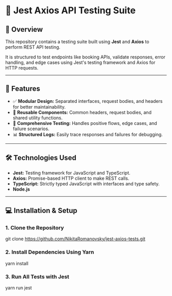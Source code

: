 # 🧪 Jest Axios API Testing Suite

## 📌 Overview
This repository contains a testing suite built using **Jest** and **Axios** to perform REST API testing.

It is structured to test endpoints like booking APIs, validate responses, error handling, and edge cases using Jest's testing framework and Axios for HTTP requests.

---

## 🚀 Features
- ✅ **Modular Design:** Separated interfaces, request bodies, and headers for better maintainability.
- 🔗 **Reusable Components:** Common headers, request bodies, and shared utility functions.
- 🧪 **Comprehensive Testing:** Handles positive flows, edge cases, and failure scenarios.
- 📊 **Structured Logs:** Easily trace responses and failures for debugging.

---

## 🛠️ Technologies Used
- **Jest:** Testing framework for JavaScript and TypeScript.
- **Axios:** Promise-based HTTP client to make REST calls.
- **TypeScript:** Strictly typed JavaScript with interfaces and type safety.
- **Node.js**

---

## 💻 Installation & Setup

### 1. Clone the Repository
git clone https://github.com/NikitaRomanovsky/jest-axios-tests.git

### 2. Install Dependencies Using Yarn
yarn install

### 3. Run All Tests with Jest
yarn run jest
